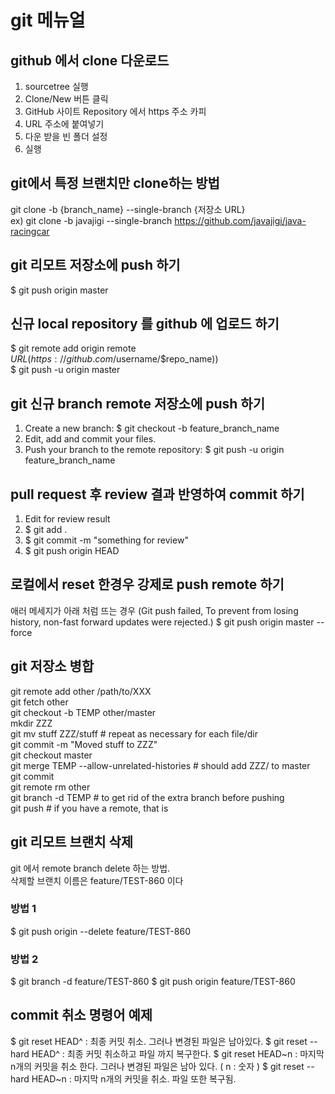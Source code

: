 # git 메뉴얼

## github 에서 clone 다운로드
1. sourcetree 실행
2. Clone/New 버튼 클릭
3. GitHub 사이트 Repository 에서 https 주소 카피
4. URL 주소에 붙여넣기
5. 다운 받을 빈 폴더 설정
6. 실행

## git에서 특정 브랜치만 clone하는 방법
git clone -b {branch_name} --single-branch {저장소 URL}  
ex) git clone -b javajigi --single-branch https://github.com/javajigi/java-racingcar  

## git 리모트 저장소에 push 하기
$ git push origin master

## 신규 local repository 를 github 에 업로드 하기
$ git remote add origin remote $URL (https://github.com/$username/$repo_name))  
$ git push -u origin master

## git 신규 branch remote 저장소에 push 하기
1. Create a new branch:
$ git checkout -b feature_branch_name
2. Edit, add and commit your files.
3. Push your branch to the remote repository:
$ git push -u origin feature_branch_name

## pull request 후 review 결과 반영하여 commit 하기
1. Edit for review result
2. $ git add .
3. $ git commit -m "something for review"
4. $ git push origin HEAD

## 로컬에서 reset 한경우 강제로 push remote 하기
애러 메세지가 아래 처럼 뜨는 경우
(Git push failed, To prevent from losing history, non-fast forward updates were rejected.)
$ git push origin master --force

## git 저장소 병합
git remote add other /path/to/XXX  
git fetch other  
git checkout -b TEMP other/master  
mkdir ZZZ  
git mv stuff ZZZ/stuff # repeat as necessary for each file/dir  
git commit -m "Moved stuff to ZZZ"  
git checkout master  
git merge TEMP --allow-unrelated-histories # should add ZZZ/ to master  
git commit  
git remote rm other  
git branch -d TEMP # to get rid of the extra branch before pushing  
git push # if you have a remote, that is  

## git 리모트 브랜치 삭제
git 에서 remote branch delete 하는 방법.  
삭제할 브랜치 이름은 feature/TEST-860 이다
 
### 방법 1
$ git push origin --delete feature/TEST-860

### 방법 2
$ git branch -d feature/TEST-860
$ git push origin feature/TEST-860

## commit 취소 명령어 예제
$ git reset HEAD^ : 최종 커밋 취소. 그러나 변경된 파일은 남아있다.
$ git reset --hard HEAD^ : 최종 커밋 취소하고 파일 까지 복구한다.
$ git reset HEAD~n : 마지막 n개의 커밋을 취소 한다. 그러나 변경된 파일은 남아 있다. ( n : 숫자 )
$ git reset --hard HEAD~n : 마지막 n개의 커밋을 취소. 파일 또한 복구됨.

